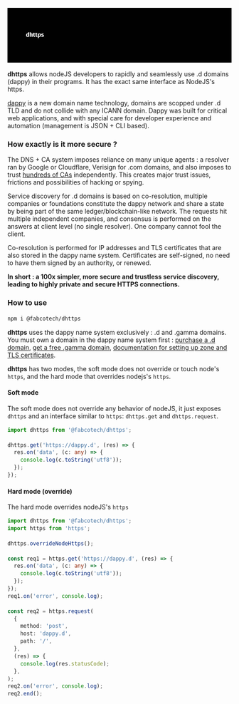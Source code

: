 ![dhttps large image](https://raw.githubusercontent.com/fabcotech/dhttps/master/assets/dhttps.jpg)

**dhttps** allows nodeJS developers to rapidly and seamlessly use .d domains (dappy) in their programs. It has the exact same interface as NodeJS's https.

[dappy](https://dappy.tech) is a new domain name technology, domains are scopped under .d TLD and do not collide with any ICANN domain. Dappy was built for critical web applications, and with special care for developer experience and automation (management is JSON + CLI based).

### How exactly is it more secure ?

The DNS + CA system imposes reliance on many unique agents : a resolver ran by Google or Cloudflare, Verisign for .com domains, and also imposes to trust [hundreds of CAs](https://wiki.mozilla.org/CA/Included_Certificates) independently. This creates major trust issues, frictions and possibilities of hacking or spying.

Service discovery for .d domains is based on co-resolution, multiple companies or foundations constitute the dappy network and share a state by being part of the same ledger/blockchain-like network. The requests hit multiple independent companies, and consensus is performed on the answers at client level (no single resolver). One company cannot fool the client.

Co-resolution is performed for IP addresses and TLS certificates that are also stored in the dappy name system. Certificates are self-signed, no need to have them signed by an authority, or renewed.

**In short : a 100x simpler, more secure and trustless service discovery, leading to highly private and secure HTTPS connections.**

### How to use

```sh
npm i @fabcotech/dhttps
```

**dhttps** uses the dappy name system exclusively : .d and .gamma domains. You must own a domain in the dappy name system first : [purchase a .d domain](https://app.dappy.tech/), [get a free .gamma domain](https://gamma.dappy.tech/), [documentation for setting up zone and TLS certificates](https://docs.dappy.tech/docs/intro/).

**dhttps** has two modes, the soft mode does not override or touch node's `https`, and the hard mode that overrides nodejs's `https`.

#### Soft mode

The soft mode does not override any behavior of nodeJS, it just exposes `dhttps` and an interface similar to `https`: `dhttps.get` and `dhttps.request`.

```ts
import dhttps from '@fabcotech/dhttps';

dhttps.get('https://dappy.d', (res) => {
  res.on('data', (c: any) => {
    console.log(c.toString('utf8'));
  });
});
```

#### Hard mode (override)

The hard mode overrides nodeJS's `https`

```ts
import dhttps from '@fabcotech/dhttps';
import https from 'https';

dhttps.overrideNodeHttps();

const req1 = https.get('https://dappy.d', (res) => {
  res.on('data', (c: any) => {
    console.log(c.toString('utf8'));
  });
});
req1.on('error', console.log);

const req2 = https.request(
  {
    method: 'post',
    host: 'dappy.d',
    path: '/',
  },
  (res) => {
    console.log(res.statusCode);
  },
);
req2.on('error', console.log);
req2.end();
```
